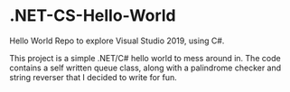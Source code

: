 # .NET-CS-Hello-World
Hello World Repo to explore Visual Studio 2019, using C#.

This project is a simple .NET/C# hello world to mess around in.
The code contains a self written queue class, along with a palindrome checker and string reverser that
I decided to write for fun. 

